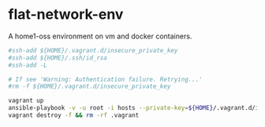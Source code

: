 # flat-network-env
A home1-oss environment on vm and docker containers.

```sh
#ssh-add ${HOME}/.vagrant.d/insecure_private_key
#ssh-add ${HOME}/.ssh/id_rsa
#ssh-add -L

# If see 'Warning: Authentication failure. Retrying...'
#rm -f ${HOME}/.vagrant.d/insecure_private_key

vagrant up
ansible-playbook -v -u root -i hosts --private-key=${HOME}/.vagrant.d/insecure_private_key playbook-rancher.yml
vagrant destroy -f && rm -rf .vagrant
``` 
